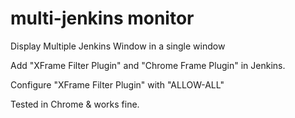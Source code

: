 # multi-jenkins monitor
Display Multiple Jenkins Window in a single window

Add "XFrame Filter Plugin" and "Chrome Frame Plugin" in Jenkins.

Configure "XFrame Filter Plugin" with "ALLOW-ALL"

Tested in Chrome & works fine.
